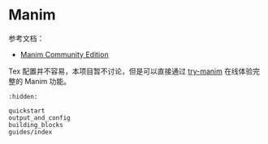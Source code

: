 # Manim

参考文档：
- [Manim Community Edition](https://docs.manim.community/en/stable/index.html)

Tex 配置并不容易，本项目暂不讨论，但是可以直接通过 [try-manim](https://try.manim.community/) 在线体验完整的 Manim 功能。

```{toctree}
:hidden:

quickstart
output_and_config
building_blocks
guides/index
```
